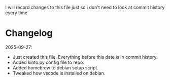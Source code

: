 I will record changes to this file just so i don't need to look at commit history every time

# Changelog
2025-09-27:
- Just created this file. Everything before this date is in commit history.
- Added kinto.py config file to repo.
- Added homebrew to debian setup script.
- Tweaked how vscode is installed on debian.
